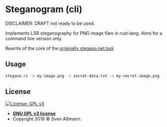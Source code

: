 # Steganogram (cli)

DISCLAIMER: DRAFT not ready to be used.

Implements LSB steganography for PNG image files in rust-lang. Aims for a command line version only.

Rewrite of the core of the [originally stegano.net tool][1]

[1]: https://svenomenal.net/devel/steganoV2

## Usage

```bash
stegano.rs -m my-image.png -i secret-data.txt -o my-secret-image.png
```

## License

[![License: GPL v3](https://img.shields.io/badge/License-GPLv3-blue.svg)](https://www.gnu.org/licenses/gpl-3.0)

- **[GNU GPL v3 license](https://www.gnu.org/licenses/gpl-3.0)**
- Copyright 2019 © Sven Aßmann.
